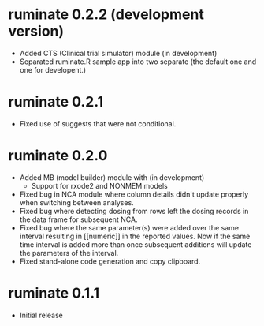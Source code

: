 # ruminate 0.2.2 (development version)

- Added CTS (Clinical trial simulator) module (in development)
- Separated ruminate.R sample app into two separate (the default one and one for developent.)

# ruminate 0.2.1 

- Fixed use of suggests that were not conditional. 

# ruminate 0.2.0 

- Added MB (model builder) module with (in development)
  - Support for rxode2 and NONMEM models
- Fixed bug in NCA module where column details didn't update properly when switching between analyses. 
- Fixed bug where detecting dosing from rows left the dosing records in the data frame for subsequent NCA.
- Fixed bug where the same parameter(s) were added over the same interval resulting in [[numeric]] in the reported values. Now if the same time interval is added more than once subsequent additions will update the parameters of the interval.
- Fixed stand-alone code generation and copy clipboard. 

# ruminate 0.1.1

- Initial release
